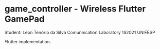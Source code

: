 # game_controller - Wireless Flutter GamePad

Student: Leon Tenório da Silva
Comunnication Laboratory 1S2021 UNIFESP

Flutter implementation.
